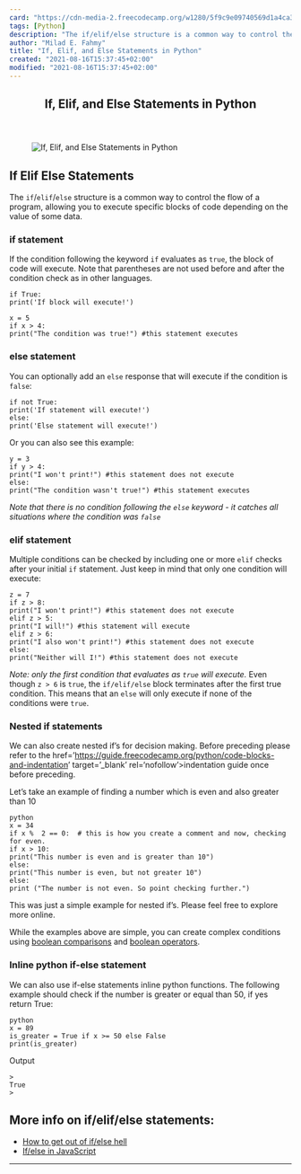 ```yaml
---
card: "https://cdn-media-2.freecodecamp.org/w1280/5f9c9e09740569d1a4ca3afe.jpg"
tags: [Python]
description: "The if/elif/else structure is a common way to control the flo"
author: "Milad E. Fahmy"
title: "If, Elif, and Else Statements in Python"
created: "2021-08-16T15:37:45+02:00"
modified: "2021-08-16T15:37:45+02:00"
---
```

<div class="site-wrapper">
<main id="site-main" class="site-main outer">
<div class="inner">
<article class="post-full post tag-python ">
<header class="post-full-header">
<h1 class="post-full-title">If, Elif, and Else Statements in Python</h1>
</header>
<figure class="post-full-image">
<picture>
<source media="(max-width: 700px)" sizes="1px" srcset="data:image/gif;base64,R0lGODlhAQABAIAAAAAAAP///yH5BAEAAAAALAAAAAABAAEAAAIBRAA7 1w">
<source media="(min-width: 701px)" sizes="(max-width: 800px) 400px,
(max-width: 1170px) 700px,
1400px" srcset="https://cdn-media-2.freecodecamp.org/w1280/5f9c9e09740569d1a4ca3afe.jpg 300w,
https://cdn-media-2.freecodecamp.org/w1280/5f9c9e09740569d1a4ca3afe.jpg 600w,
https://cdn-media-2.freecodecamp.org/w1280/5f9c9e09740569d1a4ca3afe.jpg 1000w,
https://cdn-media-2.freecodecamp.org/w1280/5f9c9e09740569d1a4ca3afe.jpg 2000w">
<img onerror="this.style.display='none'" src="https://cdn-media-2.freecodecamp.org/w1280/5f9c9e09740569d1a4ca3afe.jpg" alt="If, Elif, and Else Statements in Python">
</picture>
</figure>
<section class="post-full-content">
<div class="post-content medium-migrated-article">
<h2 id="if-elif-else-statements"><strong>If Elif Else Statements</strong></h2><p>The <code>if</code>/<code>elif</code>/<code>else</code> structure is a common way to control the flow of a program, allowing you to execute specific blocks of code depending on the value of some data.</p><h3 id="if-statement">if statement </h3><p>If the condition following the keyword <code>if</code> evaluates as <code>true</code>, the block of code will execute. Note that parentheses are not used before and after the condition check as in other languages.</p><pre><code class="language-python">if True:
print('If block will execute!')</code></pre><pre><code class="language-python">x = 5
if x &gt; 4:
print("The condition was true!") #this statement executes</code></pre><h3 id="else-statement">else statement</h3><p>You can optionally add an <code>else</code> response that will execute if the condition is <code>false</code>:</p><pre><code class="language-python">if not True:
print('If statement will execute!')
else:
print('Else statement will execute!')</code></pre><p>Or you can also see this example:</p><pre><code class="language-python">y = 3
if y &gt; 4:
print("I won't print!") #this statement does not execute
else:
print("The condition wasn't true!") #this statement executes</code></pre><p><em>Note that there is no condition following the <code>else</code> keyword - it catches all situations where the condition was <code>false</code></em></p><h3 id="elif-statement">elif statement</h3><p>Multiple conditions can be checked by including one or more <code>elif</code> checks after your initial <code>if</code> statement. Just keep in mind that only one condition will execute:</p><pre><code class="language-python">z = 7
if z &gt; 8:
print("I won't print!") #this statement does not execute
elif z &gt; 5:
print("I will!") #this statement will execute
elif z &gt; 6:
print("I also won't print!") #this statement does not execute
else:
print("Neither will I!") #this statement does not execute</code></pre><p><em>Note: only the first condition that evaluates as <code>true</code> will execute. </em>Even though <code>z &gt; 6</code> is <code>true</code>, the <code>if/elif/else</code> block terminates after the first true condition. This means that an <code>else</code> will only execute if none of the conditions were <code>true</code>.</p><h3 id="nested-if-statements">Nested if statements</h3><p>We can also create nested if’s for decision making. Before preceding please refer to the href=’<a href="https://guide.freecodecamp.org/python/code-blocks-and-indentation">https://guide.freecodecamp.org/python/code-blocks-and-indentation</a>’ target=’_blank’ rel=‘nofollow’&gt;indentation guide once before preceding.</p><p>Let’s take an example of finding a number which is even and also greater than 10</p><pre><code class="language-text">python
x = 34
if x %  2 == 0:  # this is how you create a comment and now, checking for even.
if x &gt; 10:
print("This number is even and is greater than 10")
else:
print("This number is even, but not greater 10")
else:
print ("The number is not even. So point checking further.")</code></pre><p>This was just a simple example for nested if’s. Please feel free to explore more online.</p><p>While the examples above are simple, you can create complex conditions using <a href="https://guide.freecodecamp.org/python/comparisons" rel="nofollow">boolean comparisons</a> and <a href="https://guide.freecodecamp.org/python/boolean-operations" rel="nofollow">boolean operators</a>.</p><h3 id="inline-python-if-else-statement">Inline python if-else statement</h3><p>We can also use if-else statements inline python functions. The following example should check if the number is greater or equal than 50, if yes return True:</p><pre><code class="language-text">python
x = 89
is_greater = True if x &gt;= 50 else False
print(is_greater)</code></pre><p>Output</p><pre><code class="language-text">&gt;
True
&gt;</code></pre><h2 id="more-info-on-if-elif-else-statements-">More info on if/elif/else statements:</h2><ul><li><a href="/news/so-youre-in-if-else-hell-here-s-how-to-get-out-of-it-fc6407fec0e/">How to get out of if/else hell</a></li><li><a href="/news/javascript-essentials-how-to-make-life-decisions-with-if-else-statements-1908ff7cf5da/">If/else in JavaScript</a></li></ul>
</div>
<hr>
</section>
</article>
</div>
</main>
</div>
<!-- Google Tag Manager (noscript) -->
<!-- End Google Tag Manager (noscript) -->
